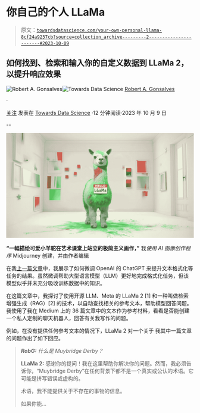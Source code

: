 # 你自己的个人 LLaMa

> 原文：[`towardsdatascience.com/your-own-personal-llama-8cf24a9237cb?source=collection_archive---------2-----------------------#2023-10-09`](https://towardsdatascience.com/your-own-personal-llama-8cf24a9237cb?source=collection_archive---------2-----------------------#2023-10-09)

## 如何找到、检索和输入你的自定义数据到 LLaMa 2，以提升响应效果

[](https://robgon.medium.com/?source=post_page-----8cf24a9237cb--------------------------------)![Robert A. Gonsalves](https://robgon.medium.com/?source=post_page-----8cf24a9237cb--------------------------------)[](https://towardsdatascience.com/?source=post_page-----8cf24a9237cb--------------------------------)![Towards Data Science](https://towardsdatascience.com/?source=post_page-----8cf24a9237cb--------------------------------) [Robert A. Gonsalves](https://robgon.medium.com/?source=post_page-----8cf24a9237cb--------------------------------)

·

[关注](https://medium.com/m/signin?actionUrl=https%3A%2F%2Fmedium.com%2F_%2Fsubscribe%2Fuser%2Fc97e6c73c13c&operation=register&redirect=https%3A%2F%2Ftowardsdatascience.com%2Fyour-own-personal-llama-8cf24a9237cb&user=Robert+A.+Gonsalves&userId=c97e6c73c13c&source=post_page-c97e6c73c13c----8cf24a9237cb---------------------post_header-----------) 发表在 [Towards Data Science](https://towardsdatascience.com/?source=post_page-----8cf24a9237cb--------------------------------) ·12 分钟阅读·2023 年 10 月 9 日[](https://medium.com/m/signin?actionUrl=https%3A%2F%2Fmedium.com%2F_%2Fvote%2Ftowards-data-science%2F8cf24a9237cb&operation=register&redirect=https%3A%2F%2Ftowardsdatascience.com%2Fyour-own-personal-llama-8cf24a9237cb&user=Robert+A.+Gonsalves&userId=c97e6c73c13c&source=-----8cf24a9237cb---------------------clap_footer-----------)

--

[](https://medium.com/m/signin?actionUrl=https%3A%2F%2Fmedium.com%2F_%2Fbookmark%2Fp%2F8cf24a9237cb&operation=register&redirect=https%3A%2F%2Ftowardsdatascience.com%2Fyour-own-personal-llama-8cf24a9237cb&source=-----8cf24a9237cb---------------------bookmark_footer-----------)![](img/1b4813b49c3698de27945718255e006d.png)

**“一幅描绘可爱小羊驼在艺术课堂上站立的极简主义画作，”** 我*使用 AI 图像创作程序* Midjourney 创建，并由作者编辑

在我[上一篇文章](https://medium.com/p/cb0512091e3f)中，我展示了如何微调 OpenAI 的 ChatGPT 来提升文本格式化等任务的结果。虽然微调帮助大型语言模型（LLM）更好地完成格式化任务，但该模型似乎并未充分吸收训练数据中的知识。

在这篇文章中，我探讨了使用开源 LLM、Meta 的 LLaMa 2 [1] 和一种叫做检索增强生成（RAG）[2] 的技术，以自动查找相关的参考文本，帮助模型回答问题。我使用了我在 Medium 上的 36 篇文章中的文本作为参考材料，看看是否能创建一个私人定制的聊天机器人，回答有关我写作的问题。

例如，在没有提供任何参考文本的情况下，LLaMa 2 对一个关于 我其中一篇文章 的问题作出了如下回应。

> ***RobG:*** *什么是 Muybridge Derby？*
> 
> **LLaMa 2:** 感谢你的提问！我在这里帮助你解决你的问题。然而，我必须告诉你，“Muybridge Derby”在任何背景下都不是一个真实或公认的术语。它可能是拼写错误或虚构的。
> 
> 术语，我不能提供关于不存在的事物的信息。
> 
> 如果你能…
